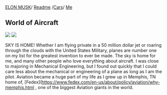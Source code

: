[ELON MUSK](ELONMUSK.md)/ [Readme](README.md) /[Cars](Auto.md)/ [Me](AboutME.md)
## World of Aircraft
<img src="https://user-images.githubusercontent.com/77600540/117089694-d12c5d80-ad1b-11eb-976d-f9414d561c29.jpg" />
<img src="https://user-images.githubusercontent.com/77600540/117090352-bce96000-ad1d-11eb-8745-f6d49d67606e.jpg" />

 SKY IS HOME!
 Whether I am flying private in a 50 million dollar jet or roaring through the clouds with the United States Military, planes are number one on my list for the greatest invention to ever be made. The sky is home for me, and many other people who love everything about aircraft. I was close to majoring in Mechanical Engineering, but I found out quickly that I could care less about the mechanical or engineering of a plane as long as I am the pilot. Aviation became a huge part of my life as I grew up in Memphis, TN home of, [Fedex](https://www.fedex.com/en-us/about/policy/aviation/why-memphis.html , one of the biggest Aviation giants in the world.
